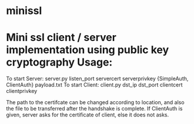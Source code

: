minissl
=======

Mini ssl client / server implementation using public key cryptography
Usage:
======
To start Server:
server.py listen_port servercert serverprivkey {SimpleAuth, ClientAuth} payload.txt
To start Client:
client.py dst_ip dst_port clientcert clientprivkey

The path to the certifcate can be changed according to location, and also the file to be transferred after the handshake is complete.
If ClientAuth is given, server asks for the certificate of client, else it does not asks.
